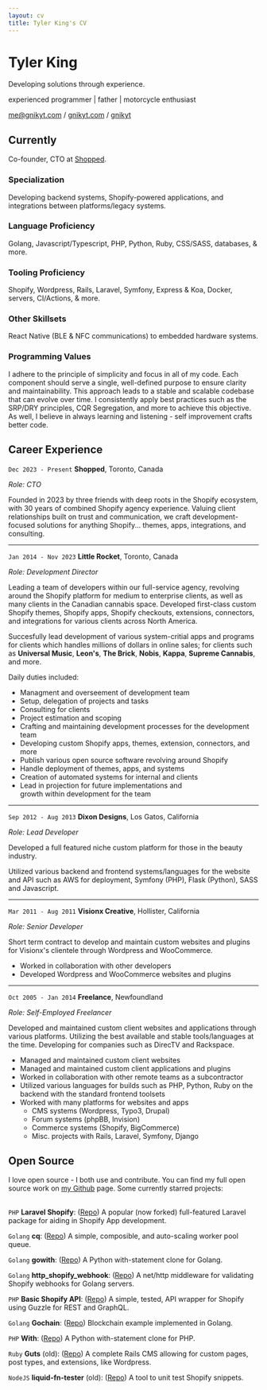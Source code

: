 ```yaml
---
layout: cv
title: Tyler King's CV
---
```

# Tyler King
Developing solutions through experience.

experienced programmer \| father \| motorcycle enthusiast

<div id="webaddress">
<i class="fas fa-at"></i> <a href="me@gnikyt.com">me@gnikyt.com</a> /
<i class="fas fa-globe-americas"></i> <a href="https://gnikyt.com" target="_blank">gnikyt.com</a> /
<i class="fab fa-github-alt"></i> <a href="https://github.com/gnikyt" target="_blank">gnikyt</a>
</div>

## Currently

Co-founder, CTO at [Shopped](https://shopped.agency/).

### Specialization

Developing backend systems, Shopify-powered applications, and integrations between platforms/legacy systems.

### Language Proficiency

Golang, Javascript/Typescript, PHP, Python, Ruby, CSS/SASS, databases, & more.

### Tooling Proficiency

Shopify, Wordpress, Rails, Laravel, Symfony, Express & Koa, Docker, servers, CI/Actions, & more.

### Other Skillsets

React Native (BLE & NFC communications) to embedded hardware systems.

### Programming Values

I adhere to the principle of simplicity and focus in all of my code. Each component should serve a single, well-defined purpose to ensure clarity and maintainability. This approach leads to a stable and scalable codebase that can evolve over time. I consistently apply best practices such as the SRP/DRY principles, CQR Segregation, and more to achieve this objective. As well, I believe in always learning and listening - self improvement crafts better code.

## Career Experience

`Dec 2023 - Present`
**Shopped**, Toronto, Canada

*Role: CTO*

Founded in 2023 by three friends with deep roots in the Shopify ecosystem, with 30 years of combined Shopify agency experience. Valuing client relationships built on trust and communication, we craft development-focused solutions for anything Shopify... themes, apps, integrations, and consulting.

---

`Jan 2014 - Nov 2023`
**Little Rocket**, Toronto, Canada

*Role: Development Director*

Leading a team of developers within our full-service agency, revolving around the Shopify platform for medium to enterprise clients, as well as many clients in the Canadian cannabis space. Developed first-class custom Shopify themes, Shopify apps, Shopify checkouts, extensions, connectors, and integrations for various clients across North America.

Succesfully lead development of various system-critial apps and programs for clients which handles millions of dollars in online sales; for clients such as **Universal Music**, **Leon's**, **The Brick**, **Nobis**, **Kappa**, **Supreme Cannabis**, and more.

Daily duties included:

- Managment and overseement of development team
- Setup, delegation of projects and tasks
- Consulting for clients
- Project estimation and scoping
- Crafting and maintaining development processes for the development team
- Developing custom Shopify apps, themes, extension, connectors, and more
- Publish various open source software revolving around Shopify
- Handle deployment of themes, apps, and systems
- Creation of automated systems for internal and clients
- Lead in projection for future implementations and<br>growth within development for the team

---

`Sep 2012 - Aug 2013`
**Dixon Designs**, Los Gatos, California

*Role: Lead Developer*

Developed a full featured niche custom platform for those in the beauty industry.

Utilized various backend and frontend systems/languages for the website and API such as AWS for deployment, Symfony (PHP), Flask (Python), SASS and Javascript.

---

`Mar 2011 - Aug 2011`
**Visionx Creative**, Hollister, California

*Role: Senior Developer*

Short term contract to develop and maintain custom websites and plugins for Visionx's clientele through Wordpress and WooCommerce.

- Worked in collaboration with other developers
- Developed Wordpress and WooCommerce websites and plugins

---

`Oct 2005 - Jan 2014`
**Freelance**, Newfoundland

*Role: Self-Employed Freelancer*

Developed and maintained custom client websites and applications through various platforms. Utilizing the best available and stable tools/languages at the time. Developing for companies such as DirecTV and Rackspace.

- Managed and maintained custom client websites
- Managed and maintained custom client applications and plugins
- Worked in collaboration with other remote teams as a subcontractor
- Utilized various languages for builds such as PHP, Python, Ruby on the<br>backend with the standard frontend toolsets
- Worked with many platforms for websites and apps
  - CMS systems (Wordpress, Typo3, Drupal)
  - Forum systems (phpBB, Invision)
  - Commerce systems (Shopify, BigCommerce)
  - Misc. projects with Rails, Laravel, Symfony, Django

## Open Source

I love open source - I both use and contribute. You can find my full open source work on [my Github](https://github.com/gnikyt) page. Some currently starred projects:
<br><br>

`PHP`
**Laravel Shopify**: ([Repo](https://github.com/gnikyt/laravel-shopify)) A popular (now forked) full-featured Laravel package for aiding in Shopify App development.

`Golang`
**cq**: ([Repo](https://github.com/gnikyt/cq)) A simple, composible, and auto-scaling worker pool queue.

`Golang`
**gowith**: ([Repo](https://github.com/gnikyt/gowith)) A Python with-statement clone for Golang.

`Golang`
**http_shopify_webhook**: ([Repo](https://github.com/gnikyt/http_shopify_webhook)) A net/http middleware for validating Shopify webhooks for Golang servers.

`PHP`
**Basic Shopify API**: ([Repo](https://github.com/gnikyt/Basic-Shopify-API)) A simple, tested, API wrapper for Shopify using Guzzle for REST and GraphQL.

`Golang`
**Gochain**: ([Repo](https://github.com/gnikyt/gochain)) Blockchain example implemented in Golang.

`PHP`
**With**: ([Repo](https://github.com/gnikyt/with)) A Python with-statement clone for PHP.

`Ruby`
**Guts** (old): ([Repo](https://github.com/gnikyt/guts)) A complete Rails CMS allowing for custom pages, post types, and extensions, like Wordpress.

`NodeJS`
**liquid-fn-tester** (old): ([Repo](https://github.com/gnikyt/liquid-fn-tester)) A tool to unit test Shopify snippets.